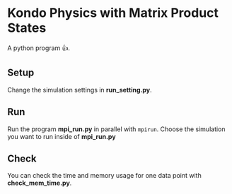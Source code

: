 # Kondo Physics with Matrix Product States

A python program :+1:.

## Setup

Change the simulation settings in **run_setting.py**.

## Run

Run the program **mpi_run.py** in parallel with `mpirun`.
Choose the simulation you want to run inside of **mpi_run.py**

## Check

You can check the time and memory usage for one data point with **check_mem_time.py**.
